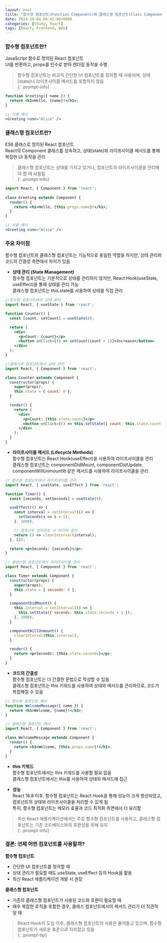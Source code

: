 ```yaml
---
layout: post
title: "함수형 컴포넌트(Function Component)와 클래스형 컴포넌트(Class Component)"
date: 2024-10-04 06:41:00+0900
categories: [Study, React]
tags: [React, Frontend, Web]
---
```

### 함수형 컴포넌트란?
JavaScript 함수로 정의된 React 컴포넌트  
UI를 반환하고, props를 인수로 받아 렌더링 동작을 수행  

> 함수형 컴포넌트는 비교적 간단한 UI 컴포넌트를 정의할 때 사용되며, 상태(state)나 라이프사이클 메서드를 포함하지 않음  
{: .prompt-info}

```jsx
function Greeting({ name }) {  
  return <h1>Hello, {name}!</h1>;  
}

// 사용 예시  
<Greeting name="Alice" />  
```
### 클래스형 컴포넌트란?  

ES6 클래스로 정의된 React 컴포넌트  
React의 Component 클래스를 상속하고, 상태(state)와 라이프사이클 메서드를 통해 복잡한 UI 동작을 관리  

> 클래스형 컴포넌트는 상태를 가지고 있거나, 컴포넌트의 라이프사이클을 관리해야 할 때 사용됨  
{: .prompt-info}  

```jsx
import React, { Component } from 'react';  
  
class Greeting extends Component {  
  render() {  
    return <h1>Hello, {this.props.name}!</h1>;  
  }  
}

// 사용 예시  
<Greeting name="Alice" />  
``` 

### 주요 차이점
함수형 컴포넌트와 클래스형 컴포넌트는 기능적으로 동일한 역할을 하지만, 상태 관리와 코드의 간결성 측면에서 차이가 있음  

* **상태 관리 (State Management)**  
함수형 컴포넌트는 기본적으로 상태를 관리하지 않지만, React Hook(useState, useEffect)을 통해 상태를 관리 가능  
클래스형 컴포넌트는 this.state를 사용하여 상태를 직접 관리  


```jsx
//함수형 컴포넌트에서 상태 관리  
import React, { useState } from 'react';  

function Counter() {  
  const [count, setCount] = useState(0);  

  return (  
    <div>  
      <p>Count: {count}</p>  
      <button onClick={() => setCount(count + 1)}>Increase</button>  
    </div>  
  );  
}
```

```jsx
//클래스형 컴포넌트에서 상태 관리
import React, { Component } from 'react';  

class Counter extends Component {  
  constructor(props) {  
    super(props);  
    this.state = { count: 0 };  
  }  

  render() {  
    return (  
      <div>  
        <p>Count: {this.state.count}</p>  
        <button onClick={() => this.setState({ count: this.state.count + 1 })}>Increase</button>  
      </div>  
    );  
  }  
}
```

* **라이프사이클 메서드 (Lifecycle Methods)**  
함수형 컴포넌트는 React Hook(useEffect)을 사용하여 라이프사이클을 관리  
클래스형 컴포넌트는 componentDidMount, componentDidUpdate, componentWillUnmount와 같은 메서드를 사용하여 라이프사이클을 관리

```jsx 
// 함수형 컴포넌트에서 라이프사이클 관리  
import React, { useState, useEffect } from 'react';  

function Timer() {  
  const [seconds, setSeconds] = useState(0);  

  useEffect(() => {  
    const interval = setInterval(() => {  
      setSeconds(s => s + 1);  
    }, 1000);  

    // 컴포넌트 언마운트 시 타이머 정리  
    return () => clearInterval(interval);  
  }, []);  

  return <p>Seconds: {seconds}</p>;  
}  
```

``` jsx
// 클래스형 컴포넌트에서 라이프사이클 관리
import React, { Component } from 'react';  

class Timer extends Component {  
  constructor(props) {  
    super(props);  
    this.state = { seconds: 0 };  
  }  

  componentDidMount() {  
    this.interval = setInterval(() => {  
      this.setState({ seconds: this.state.seconds + 1 });  
    }, 1000);  
  }  

  componentWillUnmount() {  
    clearInterval(this.interval);  
  }  

  render() {  
    return <p>Seconds: {this.state.seconds}</p>;  
  }  
}
```

* **코드의 간결성**  
함수형 컴포넌트는 더 간결한 문법으로 작성할 수 있음  
클래스형 컴포넌트는 this 키워드를 사용하여 상태와 메서드를 관리하므로, 코드가 복잡해질 수 있음  

```jsx
// 함수형 컴포넌트 예시
function WelcomeMessage({ name }) {  
  return <h1>Welcome, {name}!</h1>;  
}
```

```jsx
// 클래스형 컴포넌트 예시
import React, { Component } from 'react';  

class WelcomeMessage extends Component {  
  render() {  
    return <h1>Welcome, {this.props.name}!</h1>;  
  }  
}
```

* **this 키워드**  
함수형 컴포넌트에서는 this 키워드를 사용할 필요 없음  
클래스형 컴포넌트에서는 this를 사용하여 상태와 메서드에 접근  

* **성능**  
React 16.8 이후, 함수형 컴포넌트는 React Hook을 통해 성능이 크게 향상되었고, 컴포넌트의 상태와 라이프사이클을 처리할 수 있게 됨  
특히, 함수형 컴포넌트는 메모리 효율과 코드 최적화 측면에서 더 유리함  

> 최신 React 애플리케이션에서는 주로 함수형 컴포넌트를 사용하고, 클래스형 컴포넌트는 기존 코드베이스와의 호환성을 위해 유지  
{: .prompt-info}

### 결론: 언제 어떤 컴포넌트를 사용할까?  

**함수형 컴포넌트**
  * 간단한 UI 컴포넌트를 정의할 때  
  * 상태 관리가 필요할 때도 useState, useEffect 등의 Hook을 활용  
  * 최신 React 애플리케이션 개발 시 권장    

**클래스형 컴포넌트**  
  * 기존의 클래스형 컴포넌트가 사용된 코드와 호환이 필요할 때  
  * 매우 복잡한 로직을 포함한 경우, 클래스 컴포넌트에서의 메서드 관리가 더 직관적일 때  

> React Hook의 도입 이후, 클래스형 컴포넌트의 사용은 줄어들고 있으며, 함수형 컴포넌트가 새로운 표준으로 자리잡고 있음  
{: .prompt-tip}